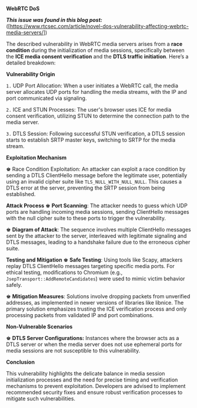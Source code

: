 **WebRTC DoS**

***This issue was found in this blog post:*** ([https://www.rtcsec.com/article/novel-dos-vulnerability-affecting-webrtc-media-servers/])

The described vulnerability in WebRTC media servers arises from a **race condition** during the initialization of media sessions, specifically between the **ICE media consent verification** and the **DTLS traffic initiation**. Here’s a detailed breakdown:

**Vulnerability Origin**

`1.` UDP Port Allocation: When a user initiates a WebRTC call, the media server allocates UDP ports for handling the media streams, with the IP and port communicated via signaling.

`2.` ICE and STUN Processes: The user's browser uses ICE for media consent verification, utilizing STUN to determine the connection path to the media server.

`3.` DTLS Session: Following successful STUN verification, a DTLS session starts to establish SRTP master keys, switching to SRTP for the media stream.

**Exploitation Mechanism**

♚ Race Condition Exploitation: An attacker can exploit a race condition by sending a DTLS ClientHello message before the legitimate user, potentially using an invalid cipher suite like `TLS_NULL_WITH_NULL_NULL`. This causes a DTLS error at the server, preventing the SRTP session from being established.

**Attack Process**
♚ **Port Scanning**: The attacker needs to guess which UDP ports are handling incoming media sessions, sending ClientHello messages with the null cipher suite to these ports to trigger the vulnerability.

♚ **Diagram of Attack**: The sequence involves multiple ClientHello messages sent by the attacker to the server, interleaved with legitimate signaling and DTLS messages, leading to a handshake failure due to the erroneous cipher suite.

**Testing and Mitigation**
♚ **Safe Testing**: Using tools like Scapy, attackers replay DTLS ClientHello messages targeting specific media ports. For ethical testing, modifications to Chromium (e.g., `JsepTransport::AddRemoteCandidates`) were used to mimic victim behavior safely.

♚ **Mitigation Measures**: Solutions involve dropping packets from unverified addresses, as implemented in newer versions of libraries like libnice. The primary solution emphasizes trusting the ICE verification process and only processing packets from validated IP and port combinations.

**Non-Vulnerable Scenarios**

♚ **DTLS Server Configurations:** Instances where the browser acts as a DTLS server or when the media server does not use ephemeral ports for media sessions are not susceptible to this vulnerability.

**Conclusion**

This vulnerability highlights the delicate balance in media session initialization processes and the need for precise timing and verification mechanisms to prevent exploitation. Developers are advised to implement recommended security fixes and ensure robust verification processes to mitigate such vulnerabilities.
